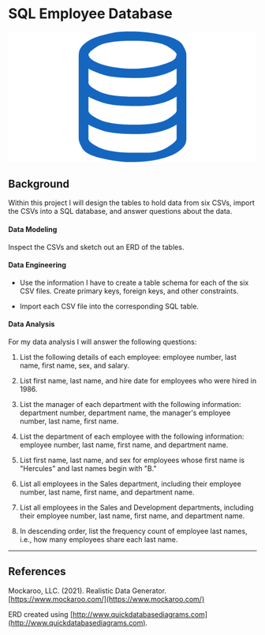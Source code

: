 # SQL Employee Database

![sql.png](sql.png)

## Background
Within this project I will design the tables to hold data from six CSVs, import the CSVs into a SQL database, and answer questions about the data. 

#### Data Modeling

Inspect the CSVs and sketch out an ERD of the tables.  
#### Data Engineering

* Use the information I have to create a table schema for each of the six CSV files. Create primary keys, foreign keys, and other constraints.

* Import each CSV file into the corresponding SQL table. 

#### Data Analysis

For my data analysis I will answer the following questions:

1. List the following details of each employee: employee number, last name, first name, sex, and salary.

2. List first name, last name, and hire date for employees who were hired in 1986.

3. List the manager of each department with the following information: department number, department name, the manager's employee number, last name, first name.

4. List the department of each employee with the following information: employee number, last name, first name, and department name.

5. List first name, last name, and sex for employees whose first name is "Hercules" and last names begin with "B."

6. List all employees in the Sales department, including their employee number, last name, first name, and department name.

7. List all employees in the Sales and Development departments, including their employee number, last name, first name, and department name.

8. In descending order, list the frequency count of employee last names, i.e., how many employees share each last name.

- - -

## References

Mockaroo, LLC. (2021). Realistic Data Generator. [https://www.mockaroo.com/](https://www.mockaroo.com/)

ERD created using [http://www.quickdatabasediagrams.com](http://www.quickdatabasediagrams.com).


